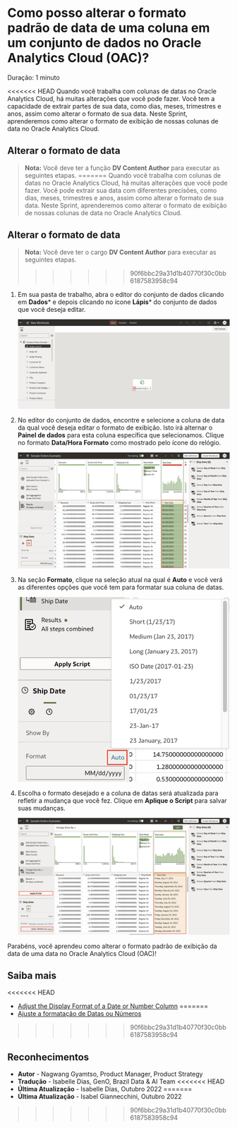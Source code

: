 # Como posso alterar o formato padrão de data de uma coluna em um conjunto de dados no Oracle Analytics Cloud (OAC)?

Duração: 1 minuto

<<<<<<< HEAD
Quando você trabalha com colunas de datas no Oracle Analytics Cloud, há muitas alterações que você pode fazer. Você tem a capacidade de extrair partes de sua data, como dias, meses, trimestres e anos, assim como alterar o formato de sua data. Neste Sprint, aprenderemos como alterar o formato de exibição de nossas colunas de data no Oracle Analytics Cloud.

## Alterar o formato de data

>**Nota:** Você deve ter a função **DV Content Author** para executar as seguintes etapas.
=======
Quando você trabalha com colunas de datas no Oracle Analytics Cloud, há muitas alterações que você pode fazer. Você pode extrair sua data com diferentes precisões, como dias, meses, trimestres e anos, assim como alterar o formato de sua data. Neste Sprint, aprenderemos como alterar o formato de exibição de nossas colunas de data no Oracle Analytics Cloud.

## Alterar o formato de data

>**Nota:** Você deve ter o cargo **DV Content Author** para executar as seguintes etapas.
>>>>>>> 90f6bbc29a31d1b40770f30c0bb6187583958c94

1. Em sua pasta de trabalho, abra o editor do conjunto de dados clicando em **Dados*** e depois clicando no ícone **Lápis*** do conjunto de dados que você deseja editar.

    ![Dataset editor](images/edit-dataset.png)

2. No editor do conjunto de dados, encontre e selecione a coluna de data da qual você deseja editar o formato de exibição. Isto irá alternar o **Painel de dados** para esta coluna específica que selecionamos. Clique no formato **Data/Hora Formato** como mostrado pelo ícone do relógio.

    ![Date editor](images/date-editor.png)

3. Na seção **Formato**, clique na seleção atual na qual é **Auto** e você verá as diferentes opções que você tem para formatar sua coluna de datas.

    ![Format options](images/format-options.png)

4. Escolha o formato desejado e a coluna de datas será atualizada para refletir a mudança que você fez. Clique em **Aplique o Script** para salvar suas mudanças.

    ![Apply script](images/apply-script.png)

Parabéns, você aprendeu como alterar o formato padrão de exibição da data de uma data no Oracle Analytics Cloud (OAC)!

## Saiba mais
<<<<<<< HEAD
* [Adjust the Display Format of a Date or Number Column](https://docs.oracle.com/en/cloud/paas/analytics-cloud/acubi/adjust-display-format-date-or-number-column.html)
=======
* [Ajuste a formatação de Datas ou Números](https://docs.oracle.com/en/cloud/paas/analytics-cloud/acubi/adjust-display-format-date-or-number-column.html)
>>>>>>> 90f6bbc29a31d1b40770f30c0bb6187583958c94

## Reconhecimentos
* **Autor** - Nagwang Gyamtso, Product Manager, Product Strategy
* **Tradução** - Isabelle Dias, GenO, Brazil Data & AI Team
<<<<<<< HEAD
* **Última Atualização** - Isabelle Dias,  Outubro 2022
=======
* **Última Atualização** - Isabel Giannecchini,  Outubro 2022
>>>>>>> 90f6bbc29a31d1b40770f30c0bb6187583958c94
